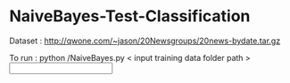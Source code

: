 # NaiveBayes-Test-Classification

Dataset : 
http://qwone.com/~jason/20Newsgroups/20news-bydate.tar.gz

To run : 
python <file path>/NaiveBayes.py < input training data folder path > <input test folder path> 
